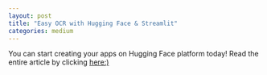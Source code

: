 ```yaml
---
layout: post
title: "Easy OCR with Hugging Face & Streamlit"
categories: medium
---
```


You can start creating your apps on Hugging Face platform today! 
Read the entire article by clicking [here:)](https://medium.com/@balci.pelin/easyocr-with-hugging-face-with-streamlit-f5a27666ec5c)